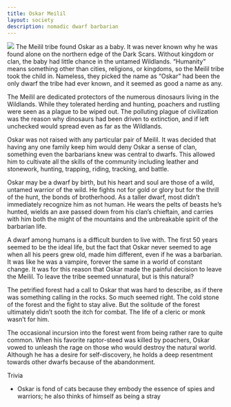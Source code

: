 ```yaml
---
title: Oskar Meilil
layout: society
description: nomadic dwarf barbarian
---
```

<img src="https://www.dropbox.com/scl/fi/wn9o7n82bkgt4md3jtxqi/Oskar-Meilil.png?rlkey=itah2mgyj5oxd2zj47av0fr4u&dl=0&raw=1" class="headshot">
The Meilil tribe found Oskar as a baby. It was never known why he was found alone on the northern edge of the Dark Scars. Without kingdom or clan, the baby had little chance in the untamed Wildlands. “Humanity” means something other than cities, religions, or kingdoms, so the Meilil tribe took the child in. Nameless, they picked the name as “Oskar” had been the only dwarf the tribe had ever known, and it seemed as good a name as any.

The Meilil are dedicated protectors of the numerous dinosaurs living in the Wildlands. While they tolerated herding and hunting, poachers and rustling were seen as a plague to be wiped out. The polluting plague of civilization was the reason why dinosaurs had been driven to extinction, and if left unchecked would spread even as far as the Wildlands.

Oskar was not raised with any particular pair of Meilil. It was decided that having any one family keep him would deny Oskar a sense of clan, something even the barbarians knew was central to dwarfs. This allowed him to cultivate all the skills of the community including leather and stonework, hunting, trapping, riding, tracking, and battle. 

Oskar may be a dwarf by birth, but his heart and soul are those of a wild, untamed warrior of the wild. He fights not for gold or glory but for the thrill of the hunt, the bonds of brotherhood. As a taller dwarf, most didn’t immediately recognize him as not human. He wears the pelts of beasts he’s hunted, wields an axe passed down from his clan’s chieftain, and carries with him both the might of the mountains and the unbreakable spirit of the barbarian life.

A dwarf among humans is a difficult burden to live with. The first 50 years seemed to be the ideal life, but the fact that Oskar never seemed to age when all his peers grew old, made him different, even if he was a barbarian. It was like he was a vampire, forever the same in a world of constant change. It was for this reason that Oskar made the painful decision to leave the Meilil. To leave the tribe seemed unnatural, but is this natural?

The petrified forest had a call to Oskar that was hard to describe, as if there was something calling in the rocks. So much seemed right. The cold stone of the forest and the fight to stay alive. But the solitude of the forest ultimately didn’t sooth the itch for combat. The life of a cleric or monk wasn’t for him.

The occasional incursion into the forest went from being rather rare to quite common. When his favorite raptor-steed was killed by poachers, Oskar vowed to unleash the rage on those who would destroy the natural world. Although he has a desire for self-discovery, he holds a deep resentment towards other dwarfs because of the abandonment.

Trivia
- Oskar is fond of cats because they embody the essence of spies and warriors; he also thinks of himself as being a stray